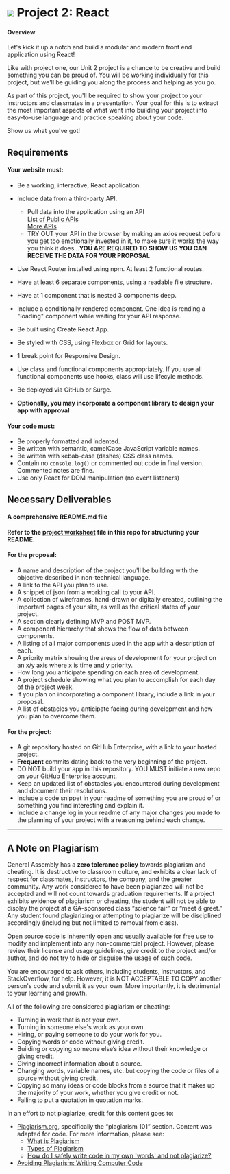 # ![](https://ga-dash.s3.amazonaws.com/production/assets/logo-9f88ae6c9c3871690e33280fcf557f33.png) Project 2: React
#### Overview

Let's kick it up a notch and build a modular and modern front end application using React!

Like with project one, our Unit 2 project is a chance to be creative and build something you can be proud of. You will be working individually for this project, but we'll be guiding you along the process and helping as you go. 

As part of this project, you'll be required to show your project to your instructors and classmates in a presentation. Your goal for this is to extract the most important aspects of what went into building your project into easy-to-use language and practice speaking about your code.

Show us what you've got!

## Requirements

#### Your website must:

- Be a working, interactive, React application.
- Include data from a third-party API.
    - Pull data into the application using an API  
        [List of Public APIs](https://github.com/toddmotto/public-apis)  
        [More APIs](https://github.com/abhishekbanthia/Public-APIs)  
    - TRY OUT your API in the browser by making an axios request before you get too emotionally invested in it, to make sure it works the way you think it does...**YOU ARE REQUIRED TO SHOW US YOU CAN RECEIVE THE DATA FOR YOUR PROPOSAL**
- Use React Router installed using npm. At least 2 functional routes.
- Have at least 6 separate components, using a readable file structure.
- Have at 1 component that is nested 3 components deep.
- Include a conditionally rendered component. One idea is rending a "loading" component while waiting for your API response.
- Be built using Create React App.
- Be styled with CSS, using Flexbox or Grid for layouts.
- 1 break point for Responsive Design.
- Use class and functional components appropriately. If you use all functional components use hooks, class will use lifecyle methods. 
- Be deployed via GitHub or Surge.

- **Optionally, you may incorporate a component library to design your app with approval**

#### Your code must:

- Be properly formatted and indented.  
- Be written with semantic, camelCase JavaScript variable names.  
- Be written with kebab-case (dashes) CSS class names.  
- Contain no `console.log()` or commented out code in final version. Commented notes are fine. 
- Use only React for DOM manipulation (no event listeners)

## Necessary Deliverables
#### A comprehensive README.md file

**Refer to the [project worksheet](https://git.generalassemb.ly/sei-nyc-blizzard/project-2/blob/master/project-worksheet.md) file in this repo for structuring your README.**

#### For the proposal:
- A name and description of the project you'll be building with the objective described in non-technical language.
- A link to the API you plan to use. 
- A snippet of json from a working call to your API.
- A collection of wireframes, hand-drawn or digitally created, outlining the important pages of your site, as well as the critical states of your project.
- A section clearly defining MVP and POST MVP.
- A component hierarchy that shows the flow of data between components.
- A listing of all major components used in the app with a description of each.
- A priority matrix showing the areas of development for your project on an x/y axis where x is time and y priority.
- How long you anticipate spending on each area of development.
- A project schedule showing what you plan to accomplish for each day of the project week.
- If you plan on incorporating a component library, include a link in your proposal.
- A list of obstacles you anticipate facing during development and how you plan to overcome them.

#### For the project:
- A git repository hosted on GitHub Enterprise, with a link to your hosted project.
- **Frequent** commits dating back to the very beginning of the project.
- DO NOT build your app in this repository. YOU MUST initiate a new repo on your GitHub Enterprise account.
- Keep an updated list of obstacles you encountered during development and document their resolutions.
- Include a code snippet in your readme of something you are proud of or something you find interesting and explain it.
- Include a change log in your readme of any major changes you made to the planning of your project with a reasoning behind each change.

<hr>

## A Note on Plagiarism

General Assembly has a **zero tolerance policy** towards plagiarism and cheating. It is destructive to classroom culture, and exhibits a clear lack of respect for classmates, instructors, the company, and the greater community. Any work considered to have been plagiarized will not be accepted and will not count towards graduation requirements. If a project exhibits evidence of plagiarism or cheating, the student will not be able to display the project at a GA-sponsored class “science fair” or “meet & greet.” Any student found plagiarizing or attempting to plagiarize will be disciplined accordingly (including but not limited to removal from class).

Open source code is inherently open and usually available for free use to modify and implement into any non-commercial project. However, please review their license and usage guidelines, give credit to the project and/or author, and do not try to hide or disguise the usage of such code.

You are encouraged to ask others, including students, instructors, and StackOverflow, for help. However, it is NOT ACCEPTABLE TO COPY another person's code and submit it as your own. More importantly, it is detrimental to your learning and growth.

All of the following are considered plagiarism or cheating:
- Turning in work that is not your own.
- Turning in someone else's work as your own.
- Hiring, or paying someone to do your work for you.
- Copying words or code without giving credit.
- Building or copying someone else’s idea without their knowledge or giving credit.
- Giving incorrect information about a source.
- Changing words, variable names, etc. but copying the code or files of a source without giving credit.
- Copying so many ideas or code blocks from a source that it makes up the majority of your work, whether you give credit or not.
- Failing to put a quotation in quotation marks.

In an effort to not plagiarize, credit for this content goes to:
- [Plagiarism.org](http://plagiarism.org/), specifically the “plagiarism 101” section.  Content was adapted for code.  For more information, please see:
  - [What is Plagiarism](http://www.plagiarism.org/plagiarism-101/what-is-plagiarism)
  - [Types of Plagiarism](http://www.plagiarism.org/plagiarism-101/types-of-plagiarism)
  - [How do I safely write code in my own 'words' and not plagiarize?](http://programmers.stackexchange.com/questions/80167/how-do-i-safely-write-code-in-my-own-words-and-not-plagiarize)
- [Avoiding Plagiarism:  Writing Computer Code](http://www.upenn.edu/academicintegrity/ai_computercode.html)

